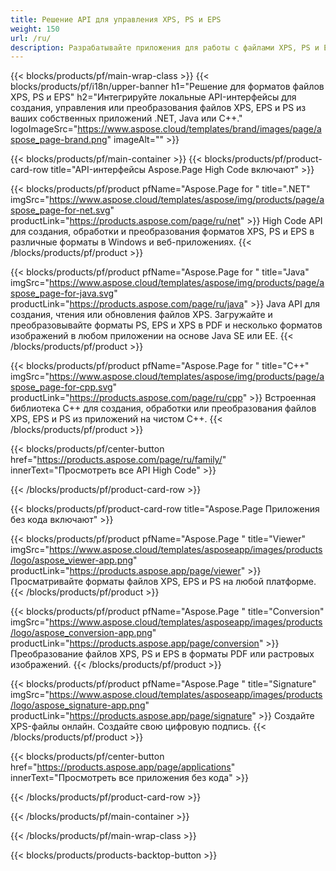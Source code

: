 ```yaml
---
title: Решение API для управления XPS, PS и EPS
weight: 150
url: /ru/
description: Разрабатывайте приложения для работы с файлами XPS, PS и EPS, используя локальные или облачные API, или просто используйте кроссплатформенные приложения для просмотра, объединения или преобразования файлов XPS, PS и EPS.
---
```



{{< blocks/products/pf/main-wrap-class >}}
{{< blocks/products/pf/i18n/upper-banner h1="Решение для форматов файлов XPS, PS и EPS" h2="Интегрируйте локальные API-интерфейсы для создания, управления или преобразования файлов XPS, EPS и PS из ваших собственных приложений .NET, Java или C++." logoImageSrc="https://www.aspose.cloud/templates/brand/images/page/aspose_page-brand.png" imageAlt="" >}}

{{< blocks/products/pf/main-container >}}
{{< blocks/products/pf/product-card-row title="API-интерфейсы Aspose.Page High Code включают" >}}

{{< blocks/products/pf/product pfName="Aspose.Page for " title=".NET" imgSrc="https://www.aspose.cloud/templates/aspose/img/products/page/aspose_page-for-net.svg" productLink="https://products.aspose.com/page/ru/net" >}}
High Code API для создания, обработки и преобразования форматов XPS, PS и EPS в различные форматы в Windows и веб-приложениях.
{{< /blocks/products/pf/product >}}

{{< blocks/products/pf/product pfName="Aspose.Page for " title="Java" imgSrc="https://www.aspose.cloud/templates/aspose/img/products/page/aspose_page-for-java.svg" productLink="https://products.aspose.com/page/ru/java" >}}
Java API для создания, чтения или обновления файлов XPS. Загружайте и преобразовывайте форматы PS, EPS и XPS в PDF и несколько форматов изображений в любом приложении на основе Java SE или EE.
{{< /blocks/products/pf/product >}}

{{< blocks/products/pf/product pfName="Aspose.Page for " title="C++" imgSrc="https://www.aspose.cloud/templates/aspose/img/products/page/aspose_page-for-cpp.svg" productLink="https://products.aspose.com/page/ru/cpp" >}}
Встроенная библиотека C++ для создания, обработки или преобразования файлов XPS, EPS и PS из приложений на чистом C++.
{{< /blocks/products/pf/product >}}

{{< blocks/products/pf/center-button href="https://products.aspose.com/page/ru/family/" innerText="Просмотреть все API High Code" >}}

{{< /blocks/products/pf/product-card-row >}}

{{< blocks/products/pf/product-card-row title="Aspose.Page Приложения без кода включают" >}}

{{< blocks/products/pf/product pfName="Aspose.Page " title="Viewer" imgSrc="https://www.aspose.cloud/templates/asposeapp/images/products/logo/aspose_viewer-app.png" productLink="https://products.aspose.app/page/viewer" >}}
Просматривайте форматы файлов XPS, EPS и PS на любой платформе.
{{< /blocks/products/pf/product >}}

{{< blocks/products/pf/product pfName="Aspose.Page " title="Conversion" imgSrc="https://www.aspose.cloud/templates/asposeapp/images/products/logo/aspose_conversion-app.png" productLink="https://products.aspose.app/page/conversion" >}}
Преобразование файлов XPS, PS и EPS в форматы PDF или растровых изображений.
{{< /blocks/products/pf/product >}}

{{< blocks/products/pf/product pfName="Aspose.Page " title="Signature" imgSrc="https://www.aspose.cloud/templates/asposeapp/images/products/logo/aspose_signature-app.png" productLink="https://products.aspose.app/page/signature" >}}
Создайте XPS-файлы онлайн. Создайте свою цифровую подпись.
{{< /blocks/products/pf/product >}}

{{< blocks/products/pf/center-button href="https://products.aspose.app/page/applications" innerText="Просмотреть все приложения без кода" >}}

{{< /blocks/products/pf/product-card-row >}}

{{< /blocks/products/pf/main-container >}}


{{< /blocks/products/pf/main-wrap-class >}}

{{< blocks/products/products-backtop-button >}}